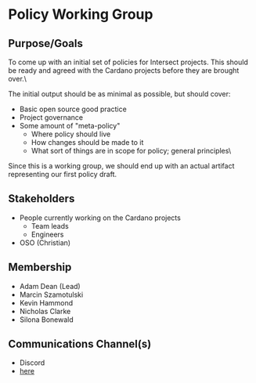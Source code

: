# Policy Working Group

## Purpose/Goals <a href="#docs-internal-guid-af925a4c-7fff-b866-fb23-34a5edbaa6ee" id="docs-internal-guid-af925a4c-7fff-b866-fb23-34a5edbaa6ee"></a>

To come up with an initial set of policies for Intersect projects. This should be ready and agreed with the Cardano projects before they are brought over.\


The initial output should be as minimal as possible, but should cover:

* Basic open source good practice
* Project governance
* Some amount of "meta-policy"
  * Where policy should live
  * How changes should be made to it
  * What sort of things are in scope for policy; general principles\


Since this is a working group, we should end up with an actual artifact representing our first policy draft.

## Stakeholders

* People currently working on the Cardano projects
  * Team leads
  * Engineers
* OSO (Christian)

## Membership

* Adam Dean (Lead)
* Marcin Szamotulski&#x20;
* Kevin Hammond
* Nicholas Clarke
* Silona Bonewald

## Communications Channel(s)

* Discord
* [here](https://google.com)
